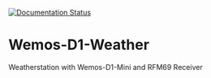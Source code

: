 [![Documentation Status](https://readthedocs.org/projects/wemos-d1-weather/badge/?version=latest)](https://wemos-d1-weather.readthedocs.io/de/latest/?badge=latest)

# Wemos-D1-Weather
Weatherstation with Wemos-D1-Mini and RFM69 Receiver
